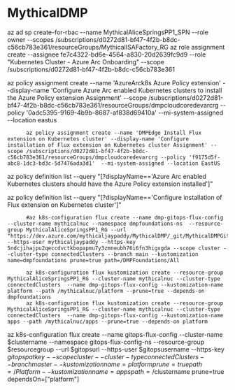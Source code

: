 # MythicalDMP

az ad sp create-for-rbac --name MythicalAliceSpringsPP1_SPN --role owner --scopes /subscriptions/d0272d81-bf47-4f2b-b8dc-c56cb783e361/resourceGroups/MythicalISAFactory_RG
az role assignment create --assignee fe7c4322-bd6e-4564-a830-20d2639fc9d9 --role "Kubernetes Cluster - Azure Arc Onboarding" --scope /subscriptions/d0272d81-bf47-4f2b-b8dc-c56cb783e361 

az policy assignment create  --name 'AzureArck8s Azure Policy extension'  --display-name 'Configure Azure Arc enabled Kubernetes clusters to install the Azure Policy extension Assignment' --scope /subscriptions/d0272d81-bf47-4f2b-b8dc-c56cb783e361/resourceGroups/dmpcloudcoredevarcrg --policy '0adc5395-9169-4b9b-8687-af838d69410a' --mi-system-assigned --location eastus

          az policy assignment create --name 'DMPEdge Install Flux extension on Kubernetes cluster' --display-name 'Configure installation of Flux extension on Kubernetes cluster Assignment' --scope /subscriptions/d0272d81-bf47-4f2b-b8dc-c56cb783e361/resourceGroups/dmpcloudcoredevarcrg --policy 'f9175d5f-abc8-1dc3-bd3c-5d7476ada3d1'  --mi-system-assigned --location EastUS

az policy definition list --query "[?displayName=='Azure Arc enabled Kubernetes clusters should have the Azure Policy extension installed']"

az policy definition list --query "[?displayName=='Configure installation of Flux extension on Kubernetes cluster']"


          #az k8s-configuration flux create --name dmp-gitops-flux-config --cluster-name mythicalnuc --namespace dmpfoundations-ns  --resource-group MythicalAliceSpringsPP1_RG --url "https://dev.azure.com/mythicaljaypaddy/MythicalDMP/_git/MythicalDMPGitopsDev" --https-user mythicaljaypaddy --https-key 5ndcjihajpu2qeccdvctkbopapmu7y3zmneubh76i6fn3higxgda --scope cluster --cluster-type connectedClusters --branch main --kustomization name=dmpfoundations prune=true path=/DMPFoundations/All 

          az k8s-configuration flux kustomization create --resource-group MythicalAliceSpringsPP1_RG --cluster-name mythicalnuc --cluster-type connectedClusters  --name dmp-gitops-flux-config --kustomization-name platform --path /mythicalnuc/platform --prune=true --depends-on dmpfoundations
          az k8s-configuration flux kustomization create --resource-group MythicalAliceSpringsPP1_RG --cluster-name mythicalnuc --cluster-type connectedClusters  --name dmp-gitops-flux-config --kustomization-name apps --path /mythicalnuc/apps --prune=true --depends-on platform


az k8s-configuration flux create --name gitops-flux-config --cluster-name $clustername --namespace gitops-flux-config-ns --resource-group $resourcegroup --url $gitopsurl --https-user $gitopsusername --https-key $gitopspatkey --scope cluster --cluster-type connectedClusters --branch master --kustomization name=platform prune=true path=/Platform --kustomization name=apps path=/$clustername prune=true dependsOn=\["platform"\]


